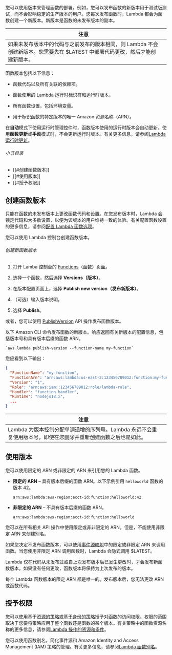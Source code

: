 您可以使用版本来管理函数的部署。例如，您可以发布函数的新版本用于测试版测试，而不会影响稳定的生产版本的用户。您每次发布函数时，Lambda 都会为函数创建一个新版本。新版本是函数的未发布版本的副本。

|注意| |
|---|---|
|如果未发布版本中的代码与之前发布的版本相同，则 Lambda 不会创建新版本。您需要先在 $LATEST 中部署代码更改，然后才能创建新版本。| |

函数版本包括以下信息：

- 函数代码以及所有关联的依赖项。
    
- 函数使用的 Lambda 运行时标识符和运行时版本。
    
- 所有函数设置，包括环境变量。
    
- 用于标识函数的特定版本的唯一 Amazon 资源名称（ARN）。
    

在**自动**模式下使用运行时管理控件时，函数版本使用的运行时版本会自动更新。使用**函数更新**或**手动**模式时，不会更新运行时版本。有关更多信息，请参阅[Lambda 运行时更新](https://docs.amazonaws.cn/lambda/latest/dg/runtimes-update.html)。

###### 小节目录

- [[#创建函数版本]]
- [[#使用版本]]
- [[#授予权限]]

## 创建函数版本

只能在函数的未发布版本上更改函数代码和设置。在您发布版本时，Lambda 会锁定代码和大多数设置，以便为该版本的用户维持一致的体验。有关配置函数设置的更多信息，请参阅[配置 Lambda 函数选项](https://docs.amazonaws.cn/lambda/latest/dg/configuration-function-common.html)。

您可以使用 Lambda 控制台创建函数版本。

###### 创建新函数版本

1. 打开 Lamba 控制台的 [Functions](https://console.amazonaws.cn/lambda/home#/functions)（函数）页面。
    
2. 选择一个函数，然后选择 **Versions（版本）**。
    
3. 在版本配置页面上，选择 **Publish new version（发布新版本）**。
    
4. （可选）输入版本说明。
    
5. 选择 **Publish**。
    

或者，您可以使用 [PublishVersion](https://docs.amazonaws.cn/lambda/latest/dg/API_PublishVersion.html) API 操作发布函数版本。

以下 Amazon CLI 命令发布函数的新版本。响应返回有关新版本的配置信息，包括版本号和具有版本后缀的函数 ARN。

`` `aws lambda publish-version --function-name my-function` ``

您应看到以下输出：
``` json
{
  "FunctionName": "my-function",
  "FunctionArn": "arn:aws:lambda:us-east-2:123456789012:function:my-function:1",
  "Version": "1",
  "Role": "arn:aws:iam::123456789012:role/lambda-role",
  "Handler": "function.handler",
  "Runtime": "nodejs18.x",
  ...
}
```

|注意| |
|---|---|
|Lambda 为版本控制分配单调递增的序列号。Lambda 永远不会重复使用版本号，即使在您删除并重新创建函数之后也是如此。| |

## 使用版本

您可以使用限定的 ARN 或非限定的 ARN 来引用您的 Lambda 函数。

- **限定的 ARN** – 具有版本后缀的函数 ARN。以下示例引用 `helloworld` 函数的版本 42。
    
    `arn:aws:lambda:aws-region:acct-id:function:helloworld:42`
    
- **非限定的 ARN** – 不具有版本后缀的函数 ARN。
    
    `arn:aws:lambda:aws-region:acct-id:function:helloworld`
    

您可以在所有相关 API 操作中使用限定或非非限定的 ARN。但是，不能使用非限定 ARN 来创建别名。

如果您决定不发布函数版本，可以使用[事件源映射](https://docs.amazonaws.cn/lambda/latest/dg/invocation-eventsourcemapping.html)中的限定或非限定 ARN 来调用函数。当您使用非限定 ARN 调用函数时，Lambda 会隐式调用 $LATEST。

Lambda 仅在代码从未发布过或自上次发布版本后已发生更改时，才会发布新函数版本。如果没有任何更改，函数版本将保持为上次发布的版本。

每个 Lambda 函数版本的限定 ARN 都是唯一的。发布版本后，您无法更改 ARN 或函数代码。

## 授予权限

您可以使用基于[资源的策略](https://docs.amazonaws.cn/lambda/latest/dg/access-control-resource-based.html)或[基于身份的策略](https://docs.amazonaws.cn/lambda/latest/dg/access-control-identity-based.html)授予对函数的访问权限。权限的范围取决于您要将策略应用于整个函数还是函数的某个版本。有关策略中的函数资源名称的更多信息，请参阅[Lambda 操作的资源和条件](https://docs.amazonaws.cn/lambda/latest/dg/lambda-api-permissions-ref.html)。

您可以使用函数别名，简化事件源和 Amazon Identity and Access Management (IAM) 策略的管理。有关更多信息，请参阅[Lambda 函数别名](https://docs.amazonaws.cn/lambda/latest/dg/configuration-aliases.html)。

